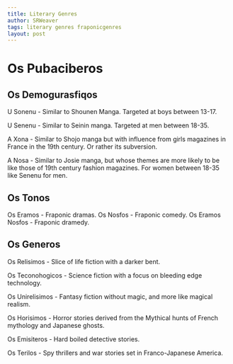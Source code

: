 ```yaml
---
title: Literary Genres
author: SRWeaver
tags: literary genres fraponicgenres
layout: post
---
```

# Os Pubaciberos
## Os Demogurasfiqos
U Sonenu - Similar to Shounen Manga. Targeted at boys between 13-17.

U Senenu - Similar to Seinin manga. Targeted at men between 18-35.

A Xona - Similar to Shojo manga but with influence from girls magazines in France in the 19th century. Or rather its subversion.

A Nosa - Similar to Josie manga, but whose themes are more likely to be like those of 19th century fashion magazines. For women between 18-35 like Senenu for men.

## Os Tonos
Os Eramos - Fraponic dramas. Os Nosfos - Fraponic comedy. Os Eramos Nosfos - Fraponic dramedy.

## Os Generos
Os Relisimos - Slice of life fiction with a darker bent.

Os Teconohogicos - Science fiction with a focus on bleeding edge technology.

Os Unirelisimos - Fantasy fiction without magic, and more like magical realism.

Os Horisimos - Horror stories derived from the Mythical hunts of French mythology and Japanese ghosts.

Os Emisiteros - Hard boiled detective stories.

Os Terilos - Spy thrillers and war stories set in Franco-Japanese America.
